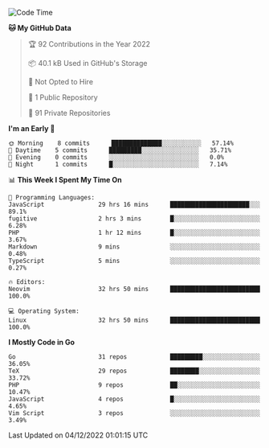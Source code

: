 
<!--START_SECTION:waka-->
![Code Time](http://img.shields.io/badge/Code%20Time-2%2C951%20hrs%2047%20mins-blue)

**🐱 My GitHub Data** 

> 🏆 92 Contributions in the Year 2022
 > 
> 📦 40.1 kB Used in GitHub's Storage 
 > 
> 🚫 Not Opted to Hire
 > 
> 📜 1 Public Repository 
 > 
> 🔑 91 Private Repositories  
 > 
**I'm an Early 🐤** 

```text
🌞 Morning    8 commits      ██████████████░░░░░░░░░░░   57.14% 
🌆 Daytime    5 commits      █████████░░░░░░░░░░░░░░░░   35.71% 
🌃 Evening    0 commits      ░░░░░░░░░░░░░░░░░░░░░░░░░   0.0% 
🌙 Night      1 commits      █░░░░░░░░░░░░░░░░░░░░░░░░   7.14%

```


📊 **This Week I Spent My Time On** 

```text
💬 Programming Languages: 
JavaScript               29 hrs 16 mins      ██████████████████████░░░   89.1% 
fugitive                 2 hrs 3 mins        █░░░░░░░░░░░░░░░░░░░░░░░░   6.28% 
PHP                      1 hr 12 mins        █░░░░░░░░░░░░░░░░░░░░░░░░   3.67% 
Markdown                 9 mins              ░░░░░░░░░░░░░░░░░░░░░░░░░   0.48% 
TypeScript               5 mins              ░░░░░░░░░░░░░░░░░░░░░░░░░   0.27%

🔥 Editors: 
Neovim                   32 hrs 50 mins      █████████████████████████   100.0%

💻 Operating System: 
Linux                    32 hrs 50 mins      █████████████████████████   100.0%

```

**I Mostly Code in Go** 

```text
Go                       31 repos            █████████░░░░░░░░░░░░░░░░   36.05% 
TeX                      29 repos            ████████░░░░░░░░░░░░░░░░░   33.72% 
PHP                      9 repos             ██░░░░░░░░░░░░░░░░░░░░░░░   10.47% 
JavaScript               4 repos             █░░░░░░░░░░░░░░░░░░░░░░░░   4.65% 
Vim Script               3 repos             ░░░░░░░░░░░░░░░░░░░░░░░░░   3.49%

```



 Last Updated on 04/12/2022 01:01:15 UTC
<!--END_SECTION:waka-->
